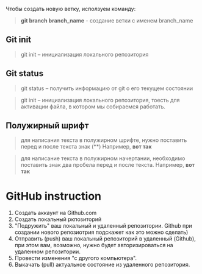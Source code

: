 Чтобы создать новую ветку, исползуем команду:
> **git branch branch_name** - создание ветки с именем branch_namе

## Git init

> git init – инициализация локального репозитория

## Git status

> git status – получить информацию от git о его текущем состоянии

> git init – инициализация локального репозитория, тоесть для активации файла, в котором мы собираемся работать.

## Полужирный шрифт

> для написания текста в полужирном шрифте, нужно поставить перед  и после текста знак (**) Например, **вот так**

>  для написание текста в полужирном начертании, необходимо поставить знак два пробела перед и после текста. Например, __вот так__

# GitHub instruction

1. Создать аккаунт на Github.com
2. Создать локальный ркпозиторий 
3. "Подружить" ваш локальный и удаленный репозитории. Github при создании нового репозиотрия подскажет как это можно сделать)
4. Отправить (push) ваш локальный репозиторий в удаленный (Github), при этом вам, возможно, нужно будет авторизироваться на удаленном репозитории.
5. Провести изменения "с другого компьютера".
6. Выкачать (pull) актуальное состояние из удаленного репозитория.
